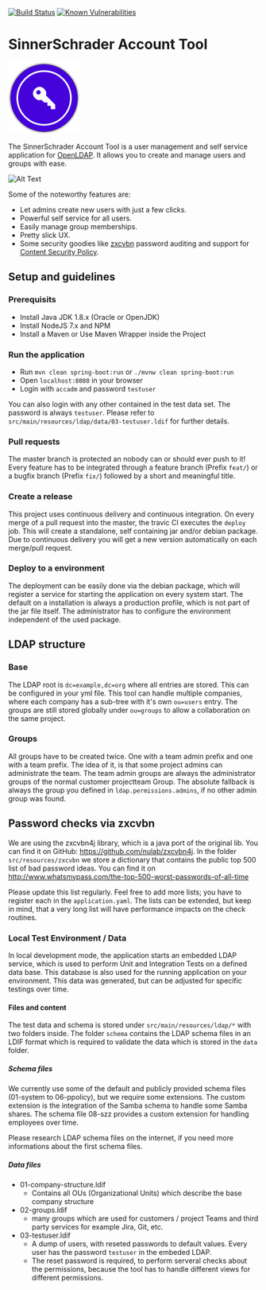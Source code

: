[![Build Status](https://travis-ci.org/sinnerschrader/account-tool.svg?branch=master)](https://travis-ci.org/sinnerschrader/account-tool)
[![Known Vulnerabilities](https://snyk.io/test/github/sinnerschrader/account-tool/badge.svg)](https://snyk.io/test/github/sinnerschrader/account-tool)

# SinnerSchrader Account Tool

![Logo](/src/main/resources/public/static/favicons/mstile-144x144.png)

The SinnerSchrader Account Tool is a user management and self service application for [OpenLDAP](https://www.openldap.org/). It allows you to create and manage users and groups with ease.

![Alt Text](https://media.giphy.com/media/TMiG4GLEFE3wA/giphy.gif)

Some of the noteworthy features are:

* Let admins create new users with just a few clicks.
* Powerful self service for all users.
* Easily manage group memberships.
* Pretty slick UX.
* Some security goodies like [zxcvbn](https://github.com/dropbox/zxcvbn) password auditing and support for [Content Security Policy](https://developer.mozilla.org/en-US/docs/Web/HTTP/CSP).

## Setup and guidelines

### Prerequisits
* Install Java JDK 1.8.x (Oracle or OpenJDK)
* Install NodeJS 7.x and NPM
* Install a Maven or Use Maven Wrapper inside the Project

### Run the application
* Run `mvn clean spring-boot:run` or `./mvnw clean spring-boot:run`
* Open `localhost:8080` in your browser
* Login with `accadm` and password `testuser`

You can also login with any other contained in the test data set. The password is always `testuser`. Please refer to `src/main/resources/ldap/data/03-testuser.ldif` for further details.

### Pull requests
The master branch is protected an nobody can or should ever push to it! Every feature has to be integrated through a
feature branch (Prefix `feat/`) or a bugfix branch (Prefix `fix/`) followed by a short and meaningful title.

### Create a release
This project uses continuous delivery and continuous integration. On every merge of a pull request into the master,
the travic CI executes the `deploy` job. This will create a standalone, self containing jar and/or debian package.
Due to continuous delivery you will get a new version automatically on each merge/pull request.

### Deploy to a environment
The deployment can be easily done via the debian package, which will register a service for starting the
application on every system start. The default on a installation is always a production profile, which is not part
of the jar file itself. The administrator has to configure the environment independent of the used package.

## LDAP structure

### Base
The LDAP root is `dc=example,dc=org` where all entries are stored. This can be configured in your yml file.
This tool can handle multiple companies, where each company has a sub-tree with it's own `ou=users` entry.
The groups are still stored globally under `ou=groups` to allow a collaboration on the same project.

### Groups
All groups have to be created twice. One with a team admin prefix and one with a team prefix. The idea of it, is that some project admins can administrate the team. The team admin groups are always the administrator groups of the normal customer projectteam Group. The absolute fallback is always the group you defined in `ldap.permissions.admins`, if no other admin group was found.

## Password checks via zxcvbn
We are using the zxcvbn4j library, which is a java port of the original lib. You can find it on GitHub: https://github.com/nulab/zxcvbn4j. In the folder `src/resources/zxcvbn` we store a dictionary that contains the public top 500 list of bad password ideas. You can find it on http://www.whatsmypass.com/the-top-500-worst-passwords-of-all-time

Please update this list regularly. Feel free to add more lists; you have to register each in the `application.yaml`.
The lists can be extended, but keep in mind, that a very long list will have performance impacts on the check routines.

### Local Test Environment / Data
In local development mode, the application starts an embedded LDAP service, which is used to perform Unit and Integration Tests on a defined data base. This database is also used for the running application on your environment.
This data was generated, but can be adjusted for specific testings over time.

#### Files and content
The test data and schema is stored under `src/main/resources/ldap/*` with two folders inside. The folder `schema` contains the LDAP schema files in an LDIF format which is required to validate the data which is stored in the `data` folder.

##### Schema files
We currently use some of the default and publicly provided schema files (01-system to 06-ppolicy), but we require some extensions. The custom extension is the integration of the Samba schema to handle some Samba shares.
The schema file 08-szz provides a custom extension for handling employees over time.

Please research LDAP schema files on the internet, if you need more informations about the first schema files.

##### Data files
* 01-company-structure.ldif
  * Contains all OUs (Organizational Units) which describe the base company structure
* 02-groups.ldif
  * many groups which are used for customers / project Teams and third party services for example Jira, Git, etc.
* 03-testuser.ldif
  * A dump of users, with reseted passwords to default values. Every user has the password `testuser` in the embeded LDAP.
  * The reset password is required, to perform serveral checks about the permissions, because the tool has to handle different views for different permissions.
